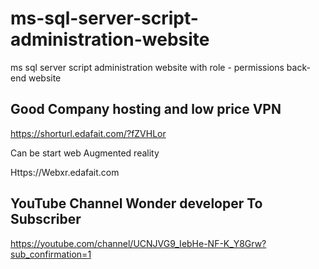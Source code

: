 # ms-sql-server-script-administration-website
ms sql server script administration website with role - permissions back-end website

## Good Company hosting and low price VPN 
https://shorturl.edafait.com/?fZVHLor

Can be start web Augmented reality

Https://Webxr.edafait.com


## YouTube Channel Wonder developer To Subscriber 
https://youtube.com/channel/UCNJVG9_IebHe-NF-K_Y8Grw?sub_confirmation=1
